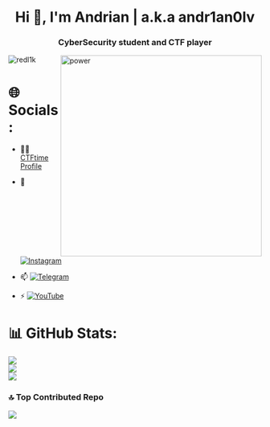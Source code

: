 <h1 align="center">Hi 👋, I'm Andrian | a.k.a andr1an0lv</h1>
<h3 align="center">CyberSecurity student and CTF player</h3>
<img align="right" alt="power" width="400" src="https://camo.githubusercontent.com/93bba7c3b0e336d712a1d08fd52673b89f59cfce5ab83e1bcf95f0eed0218dc7/68747470733a2f2f6d656469612e74656e6f722e636f6d2f31763973374a323331685141414141642f636861696e7361772d6d616e2d706f7765722e676966">

<p align="left"> <img src="https://komarev.com/ghpvc/?username=redl1k&label=Profile%20views&color=0e75b6&style=flat" alt="redl1k" /> </p>

# 🌐 Socials:
- 👨‍💻 [CTFtime Profile](https://ctftime.org/user/143814)

- 🌱 [![Instagram](https://img.shields.io/badge/Instagram-%23E4405F.svg?logo=Instagram&logoColor=white)](https://instagram.com/andr1an0lv)

- 📫 [![Telegram](https://img.shields.io/badge/-telegram-red?color=white&logo=telegram&logoColor=black)](https://t.me/RedLikYT)

- ⚡ [![YouTube](https://img.shields.io/badge/YouTube-%23FF0000.svg?logo=YouTube&logoColor=white)](https://youtube.com/@MrRedLik) 

# 📊 GitHub Stats:
![](https://github-readme-stats.vercel.app/api?username=redl1k&theme=radical&hide_border=true&include_all_commits=false&count_private=true)<br/>
![](https://github-readme-streak-stats.herokuapp.com/?user=redl1k&theme=radical&hide_border=true)<br/>
![](https://github-readme-stats.vercel.app/api/top-langs/?username=redl1k&theme=radical&hide_border=true&include_all_commits=false&count_private=true&layout=compact)

### 🔝 Top Contributed Repo
![](https://github-contributor-stats.vercel.app/api?username=redl1k&limit=5&theme=dracula&combine_all_yearly_contributions=true)
